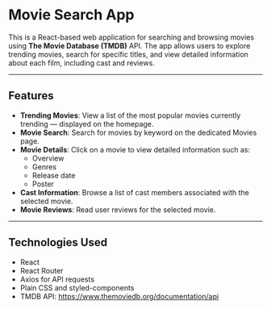 # Movie Search App

This is a React-based web application for searching and browsing movies using **The Movie Database (TMDB)** API. The app allows users to explore trending movies, search for specific titles, and view detailed information about each film, including cast and reviews.

---

## Features

- **Trending Movies**: View a list of the most popular movies currently trending — displayed on the homepage.
- **Movie Search**: Search for movies by keyword on the dedicated Movies page.
- **Movie Details**: Click on a movie to view detailed information such as:
  - Overview
  - Genres
  - Release date
  - Poster
- **Cast Information**: Browse a list of cast members associated with the selected movie.
- **Movie Reviews**: Read user reviews for the selected movie.

---

## Technologies Used

- React
- React Router
- Axios for API requests
- Plain CSS and styled-components
- TMDB API: https://www.themoviedb.org/documentation/api
